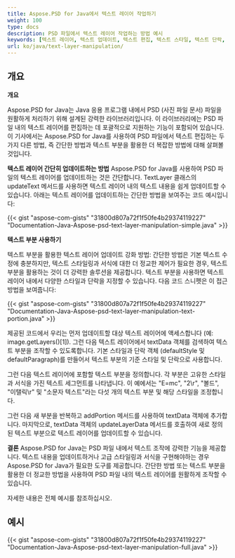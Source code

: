 ```yaml
---
title: Aspose.PSD for Java에서 텍스트 레이어 작업하기
weight: 100
type: docs
description: PSD 파일에서 텍스트 레이어 작업하는 방법 예시
keywords: [텍스트 레이어, 텍스트 업데이트, 텍스트 편집, 텍스트 스타일, 텍스트 단락, psd api, java, 코드 샘플]
url: ko/java/text-layer-manipulation/
---
```


## **개요**

**개요**

Aspose.PSD for Java는 Java 응용 프로그램 내에서 PSD (사진 파일 문서) 파일을 원활하게 처리하기 위해 설계된 강력한 라이브러리입니다. 이 라이브러리에는 PSD 파일 내의 텍스트 레이어를 편집하는 데 포괄적으로 지원하는 기능이 포함되어 있습니다. 이 기사에서는 Aspose.PSD for Java를 사용하여 PSD 파일에서 텍스트 편집하는 두 가지 다른 방법, 즉 간단한 방법과 텍스트 부분을 활용한 더 복잡한 방법에 대해 살펴볼 것입니다.

**텍스트 레이어 간단히 업데이트하는 방법**
Aspose.PSD for Java를 사용하여 PSD 파일의 텍스트 레이어를 업데이트하는 것은 간단합니다. TextLayer 클래스의 updateText 메서드를 사용하면 텍스트 레이어 내의 텍스트 내용을 쉽게 업데이트할 수 있습니다. 아래는 텍스트 레이어를 업데이트하는 간단한 방법을 보여주는 코드 예시입니다:

{{< gist "aspose-com-gists" "31800d807a72f1f50fe4b29374119227" "Documentation-Java-Aspose-psd-text-layer-manipulation-simple.java" >}}

**텍스트 부분 사용하기**

텍스트 부분을 활용한 텍스트 레이어 업데이트 강화 방법: 간단한 방법은 기본 텍스트 수정에 충분하지만, 텍스트 스타일링과 서식에 대한 더 정교한 제어가 필요한 경우, 텍스트 부분을 활용하는 것이 더 강력한 솔루션을 제공합니다. 텍스트 부분을 사용하면 텍스트 레이어 내에서 다양한 스타일과 단락을 지정할 수 있습니다. 다음 코드 스니펫은 이 접근 방법을 보여줍니다:

{{< gist "aspose-com-gists" "31800d807a72f1f50fe4b29374119227" "Documentation-Java-Aspose-psd-text-layer-manipulation-text-portion.java" >}}

제공된 코드에서 우리는 먼저 업데이트할 대상 텍스트 레이어에 액세스합니다 (예: image.getLayers()[1]). 그런 다음 텍스트 레이어에서 textData 객체를 검색하여 텍스트 부분을 조작할 수 있도록합니다. 기본 스타일과 단락 객체 (defaultStyle 및 defaultParagraph)를 만들어서 텍스트 부분의 기준 스타일 및 단락으로 사용합니다.

그런 다음 텍스트 레이어에 포함할 텍스트 부분을 정의합니다. 각 부분은 고유한 스타일과 서식을 가진 텍스트 세그먼트를 나타냅니다. 이 예에서는 "E=mc", "2\r", "볼드", "이탤릭\r" 및 "소문자 텍스트"라는 다섯 개의 텍스트 부분 및 해당 스타일을 조정합니다.

그런 다음 새 부분을 반복하고 addPortion 메서드를 사용하여 textData 객체에 추가합니다. 마지막으로, textData 객체의 updateLayerData 메서드를 호출하여 새로 정의된 텍스트 부분으로 텍스트 레이어를 업데이트할 수 있습니다.

**결론**
Aspose.PSD for Java는 PSD 파일 내에서 텍스트 조작에 강력한 기능을 제공합니다. 텍스트 내용을 업데이트하거나 고급 스타일링과 서식을 구현해야하는 경우 Aspose.PSD for Java가 필요한 도구를 제공합니다. 간단한 방법 또는 텍스트 부분을 활용한 더 정교한 방법을 사용하여 PSD 파일 내의 텍스트 레이어를 원활하게 조작할 수 있습니다.

자세한 내용은 전체 예시를 참조하십시오.

## **예시**
{{< gist "aspose-com-gists" "31800d807a72f1f50fe4b29374119227" "Documentation-Java-Aspose-psd-text-layer-manipulation-full.java" >}}
